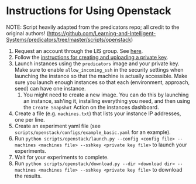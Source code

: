 # Instructions for Using Openstack
NOTE: Script heavily adapted from the predicators repo; all credit to the original authors!
(https://github.com/Learning-and-Intelligent-Systems/predicators/tree/master/scripts/openstack)

1. Request an account through the LIS group. See [here](https://tig.csail.mit.edu/shared-computing/open-stack/quick-start/).
2. Follow the [instructions for creating and uploading a private key](https://tig.csail.mit.edu/shared-computing/open-stack/openstack-ssh-key/).
3. Launch instances using the `predicators` image and your private key. Make sure to enable `allow_incoming_ssh` in the security settings when launching the instance so that the machine is actually accessible. Make sure you launch enough instances so that each (environment, approach, seed) can have one instance.
    1. You might need to create a new image. You can do this by launching an instance, ssh'ing it, installing everything you need, and then using the `Create Snapshot` Action on the instances dashboard.
4. Create a file (e.g. `machines.txt`) that lists your instance IP addresses, one per line. 
5. Create an experiment yaml file (see `scripts/openstack/configs/example_basic.yaml` for an example).
6. Run `python scripts/openstack/launch.py --config <config file> --machines <machines file> --sshkey <private key file>` to launch your experiments.
7. Wait for your experiments to complete.
8. Run `python scripts/openstack/download.py --dir <download dir> --machines <machines file> --sshkey <private key file>` to download the results.
